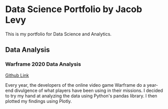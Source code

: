 # Data Science Portfolio by Jacob Levy
This is my portfolio for Data Science and Analytics. 

## Data Analysis 
### Warframe 2020 Data Analysis
[Github Link](https://github.com/Jlevy0/Data-Science-Portfolio/blob/main/Notebooks/Warframe2020DataAnalysis.ipynb)

Every year, the developers of the online video game Warframe do a year-end divulgence of what players have been using in their missions. I decided to try my hand at analyzing the data using Python's pandas library. I then plotted my findings using Plotly.
